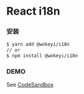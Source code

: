 # React i18n

### 安装

```bash
$ yarn add @wokeyi/i18n
// or
$ npm install @wokeyi/i18n
```

### DEMO

See [CodeSandbox](https://codesandbox.io/s/sharp-margulis-vno9d)